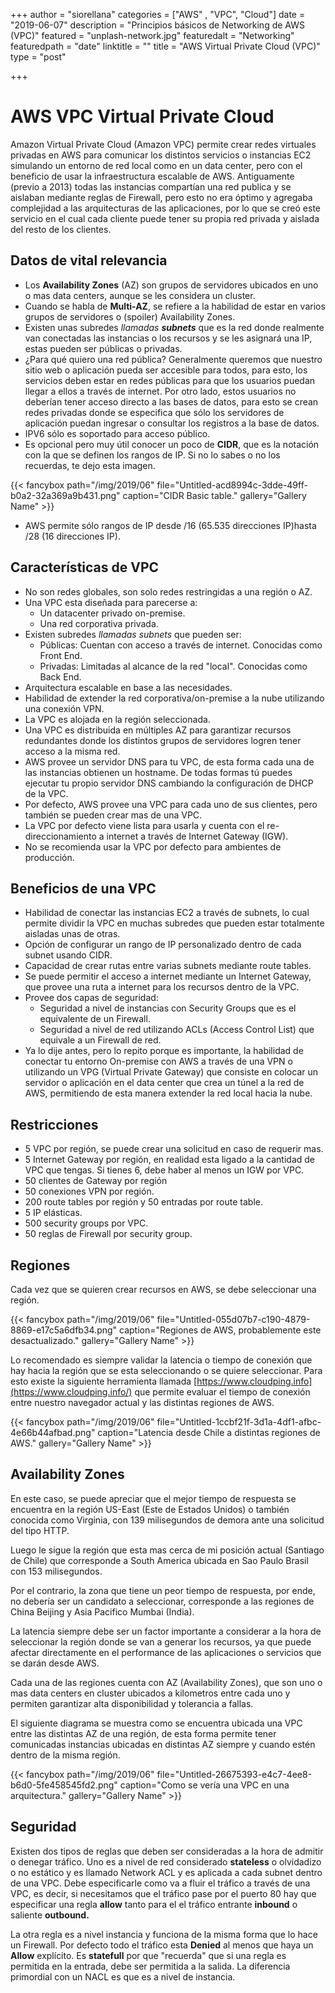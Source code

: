 +++
author = "siorellana"
categories = ["AWS" , "VPC", "Cloud"]
date = "2019-06-07"
description = "Principios básicos de Networking de AWS (VPC)"
featured = "unplash-network.jpg"
featuredalt = "Networking"
featuredpath = "date"
linktitle = ""
title = "AWS Virtual Private Cloud (VPC)"
type = "post"

+++

# AWS VPC Virtual Private Cloud 

Amazon Virtual Private Cloud (Amazon VPC) permite crear redes virtuales privadas en AWS para comunicar los distintos servicios o instancias EC2 simulando un entorno de red local como en un data center, pero con el beneficio de usar la infraestructura escalable de AWS. Antiguamente (previo a 2013) todas las instancias compartían una red publica y se aislaban mediante reglas de Firewall, pero esto no era óptimo y agregaba complejidad a las arquitecturas de las aplicaciones, por lo que se creó este servicio en el cual cada cliente puede tener su propia red privada y aislada del resto de los clientes.

## Datos de vital relevancia

- Los **Availability Zones** (AZ) son grupos de servidores ubicados en uno o mas data centers, aunque se les considera un cluster.
- Cuando se habla de **Multi-AZ**, se refiere a la habilidad de estar en varios grupos de servidores o (spoiler) Availability Zones.
- Existen unas subredes _llamadas **subnets**_ que es la red donde realmente van conectadas las instancias o los recursos y se les asignará una IP, estas pueden ser públicas o privadas.
- ¿Para qué quiero una red pública? Generalmente queremos que nuestro sitio web o aplicación pueda ser accesible para todos, para esto, los servicios deben estar en redes públicas para que los usuarios puedan llegar a ellos a través de internet. Por otro lado, estos usuarios no deberían tener acceso directo a las bases de datos, para esto se crean redes privadas donde se especifica que sólo los servidores de aplicación puedan ingresar o consultar los registros a la base de datos.
- IPV6 sólo es soportado para acceso público.
- Es opcional pero muy útil conocer un poco de **CIDR**, que es la notación con la que se definen los rangos de IP. Si no lo sabes o no los recuerdas, te dejo esta imagen.

{{< fancybox path="/img/2019/06" file="Untitled-acd8994c-3dde-49ff-b0a2-32a369a9b431.png" caption="CIDR Basic table." gallery="Gallery Name" >}}

- AWS permite sólo rangos de IP desde /16 (65.535 direcciones IP)hasta /28 (16 direcciones IP).


## Características de VPC

- No son redes globales, son solo redes restringidas a una región o AZ.
- Una VPC esta diseñada para parecerse a:
    - Un datacenter privado on-premise.
    - Una red corporativa privada.
- Existen subredes _llamadas subnets_ que pueden ser:
    - Públicas: Cuentan con acceso a través de internet. Conocidas como Front End.
    - Privadas: Limitadas al alcance de la red "local". Conocidas como Back End.
- Arquitectura escalable en base a las necesidades.
- Habilidad de extender la red corporativa/on-premise a la nube utilizando una conexión VPN.
- La VPC es alojada en la región seleccionada.
- Una VPC es distribuida en múltiples AZ para garantizar recursos redundantes donde los distintos grupos de servidores logren tener acceso a la misma red.
- AWS provee un servidor DNS para tu VPC, de esta forma cada una de las instancias obtienen un hostname. De todas formas tú puedes ejecutar tu propio servidor DNS cambiando la configuración de DHCP de la VPC.
- Por defecto, AWS provee una VPC para cada uno de sus clientes, pero también se pueden crear mas de una VPC.
- La VPC por defecto viene lista para usarla y cuenta con el re-direccionamiento a internet a través de Internet Gateway (IGW).
- No se recomienda usar la VPC por defecto para ambientes de producción.

## Beneficios de una VPC

- Habilidad de conectar las instancias EC2 a través de subnets, lo cual permite dividir la VPC en muchas subredes que pueden estar totalmente aisladas unas de otras.
- Opción de configurar un rango de IP personalizado dentro de cada subnet usando CIDR.
- Capacidad de crear rutas entre varias subnets mediante route tables.
- Se puede permitir el acceso a internet mediante un Internet Gateway, que provee una ruta a internet para los recursos dentro de la VPC.
- Provee dos capas de seguridad:
    - Seguridad a nivel de instancias con Security Groups que es el equivalente de un Firewall.
    - Seguridad a nivel de red utilizando ACLs (Access Control List) que equivale a un Firewall de red.
- Ya lo dije antes, pero lo repito porque es importante, la habilidad de conectar tu entorno On-premise con AWS a través de una VPN o utilizando un VPG (Virtual Private Gateway) que consiste en colocar un servidor o aplicación en el data center que crea un túnel a la red de AWS, permitiendo de esta manera extender la red local hacia la nube.

## Restricciones

- 5 VPC por región, se puede crear una solicitud en caso de requerir mas.
- 5 Internet Gateway por región, en realidad esta ligado a la cantidad de VPC que tengas. Si tienes 6, debe haber al menos un IGW por VPC.
- 50 clientes de Gateway por región
- 50 conexiones VPN por región.
- 200 route tables por región  y 50 entradas por route table.
- 5 IP elásticas.
- 500 security groups por VPC.
- 50 reglas de Firewall por security group.

## Regiones

Cada vez que se quieren crear recursos en AWS, se debe seleccionar una región. 

{{< fancybox path="/img/2019/06" file="Untitled-055d07b7-c190-4879-8869-e17c5a6dfb34.png" caption="Regiones de AWS, probablemente este desactualizado." gallery="Gallery Name" >}}

Lo recomendado es siempre validar la latencia o tiempo de conexión que hay hacia la región que se esta seleccionando o se quiere seleccionar. Para esto existe la siguiente herramienta llamada [https://www.cloudping.info](https://www.cloudping.info/) que permite evaluar el tiempo de conexión entre nuestro navegador actual y las distintas regiones de AWS.

{{< fancybox path="/img/2019/06" file="Untitled-1ccbf21f-3d1a-4df1-afbc-4e66b44afbad.png" caption="Latencia desde Chile a distintas regiones de AWS." gallery="Gallery Name" >}}


## Availability Zones

En este caso, se puede apreciar que el mejor tiempo de respuesta se encuentra en la región US-East (Este de Estados Unidos) o también conocida como Virginia, con 139 milisegundos de demora ante una solicitud del tipo HTTP.

Luego le sigue la región que esta mas cerca de mi posición actual (Santiago de Chile) que corresponde a South America ubicada en Sao Paulo Brasil con 153 milisegundos.

Por el contrario, la zona que tiene un peor tiempo de respuesta, por ende, no debería ser un candidato a seleccionar, corresponde a las regiones de China Beijing y Asia Pacifico Mumbai (India).

La latencia siempre debe ser un factor importante a considerar a la hora de seleccionar la región donde se van a generar los recursos, ya que puede afectar directamente en el performance de las aplicaciones o servicios que se darán desde AWS.

Cada una de las regiones cuenta con AZ (Availability Zones), que son uno o mas data centers en cluster ubicados a kilometros entre cada uno y permiten garantizar alta disponibilidad y tolerancia a fallas.

El siguiente diagrama se muestra como se encuentra ubicada una VPC entre las distintas AZ de una región, de esta forma permite tener comunicadas instancias ubicadas en distintas AZ siempre y cuando estén dentro de la misma región.

{{< fancybox path="/img/2019/06" file="Untitled-26675393-e4c7-4ee8-b6d0-5fe458545fd2.png" caption="Como se vería una VPC en una arquitectura." gallery="Gallery Name" >}}

## Seguridad

Existen dos tipos de reglas que deben ser consideradas a la hora de admitir o denegar tráfico. Uno es a nivel de red considerado **stateless** o olvidadizo o no estático y es llamado Network ACL y es aplicada a cada subnet dentro de una VPC. Debe especificarle como va a fluir el tráfico a través de una VPC, es decir, si necesitamos que el tráfico pase por el puerto 80 hay que especificar una regla **allow** tanto para el el tráfico entrante **inbound** o saliente **outbound.**

La otra regla es a nivel instancia y funciona de la misma forma que lo hace un Firewall. Por defecto todo el tráfico esta **Denied** al menos que haya un **Allow** explícito. Es **statefull** por que "recuerda" que si una regla es permitida en la entrada, debe ser permitida a la salida. La diferencia primordial con un NACL es que es a nivel de instancia.